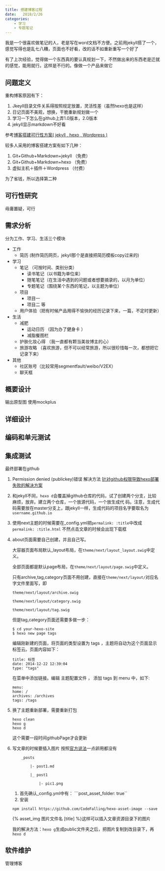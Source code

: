 ```yaml
---
title: 搭建博客过程
date:   2018/2/26
categories: 
    - 学习 
    - 专题笔记
---
```

我是一个很喜欢做笔记的人，老是写在word文档不方便。之前用jekyll搭了一个，感觉写得也是乱七八糟，页面也不好看，改的话不如重新重写一个好了

有了上次经验，觉得做一个东西真的要认真规划一下，不然做出来的东西老是迁就的感觉，能用就行。这样是不行的。像做一个产品来做它
## 问题定义
重构博客原因有下：

1. Jkeyll目录文件关系得按照规定放置，灵活性差（虽然hexo也是这样）
2. 日记页面不美观，想换，干脆重新规划做一个
3. 学习一下怎么在github上弄1.0版本，2.0版本
4. jekyll显示markdown不好看

参考[博客搭建可行性方案( jekyll , hexo , Wordpress )](https://www.jianshu.com/p/c4f145fdd637)

较多人采用的博客搭建方案有如下几种：

1. Git+Github+Markdown+jekyll （免费）
2. Git+Github+Markdown+hexo （免费）
3. 虚拟主机＋插件＋Wordpress （付费）

为了省钱，所以选择第二种
## 可行性研究 
毋庸置疑，可行

## 需求分析
分为工作、学习、生活三个模块
- 工作
    - 简历 (制作简历网页，jekyll那个是直接把简历模板copy过来的)
- 学习
    - 笔记 （可按时间、类别分类）
        - 读书笔记（以书籍为单位来）
        - 随笔笔记（在生活中遇到的问题或者想要摘录的，以月为单位）
        - 专题笔记（围绕某个东西的笔记，以主题为单位）
    - 项目
        - 项目一
        - 项目二 等
    - 用户体验（把有时候产品用得不愉快的经历记录下来，一篇，不定时更新）
- 生活
    - 减肥 
        - 运动日历 （因为办了健身卡 ）
        - 减脂餐图栏
    - 护肤化妆心得 （我一直都有颗当美妆博主的心）
    - 旅游攻略 （喜欢旅游，但不可以经常旅游，所以很珍惜每一次，都想把它记录下来）
- 其他
    - 社区账号（比较常用segmentfault/weibo/V2EX）
    - 聊天框

## 概要设计
输出原型图
使用mockplus
## 详细设计

## 编码和单元测试

## 集成测试
最终部署在github

1. Permission denied (publickey)错误
    解决方法
    [针对github权限导致hexo部署失败的解决方案](https://www.cnblogs.com/xsilence/p/6001938.html)

2. 和jekyll不同，``hexo d``会覆盖掉github仓库的代码，试了创建两个分支，比较麻烦，放弃。建立两个仓库，一个放源代码，一个放生成代    码。注意，生成代码需要放在master分支上，跟jekyll一样，生成代码的项目名字要取名为``username.github.io``

3. 使用next主题的时候需要在_config.yml把``permalink: :title``中改成
    ``permalink: :title.html``
    不然点击文章的时候会出现下载框

4. about页面需要自己创建，并且自己写。

    大容器页面布局默认_layout布局，在``theme/next/layout_layout.swig``中定义。

    全部页面都是默认page布局，在``theme/next/layout/page.swig``中定义。

    只有archive,tag,category页面不用创建，直接在``theme/next/layout/``对应名字文件里面写，即

    ``theme/next/layout/archive.swig``

    ``theme/next/layout/category.swig``

    ``theme/next/layout/tag.swig``

    但是tag,category页面还需要多做一步：

    ```
    $ cd your-hexo-site
    $ hexo new page tags
    ```
    编辑刚新建的页面，将页面的类型设置为 tags ，主题将自动为这个页面显示标签云。页面内容如下：
    ```
    title: 标签
    date: 2014-12-22 12:39:04
    type: "tags"
    ```
    在菜单中添加链接。编辑 主题配置文件 ， 添加 tags 到 menu 中，如下:
    ```
    menu:
    home: /
    archives: /archives
    tags: /tags
    ```

5. 换了主题重新部署，需要重新打包
    ```
    hexo clean
    hexo g
    hexo d
    ```
    这个需要一段时间githubPage才会更新
    
6. 写文章的时候要插入图片 按照[官方说法](https://hexo.io/zh-cn/docs/asset-folders.html)一点卵用都没有
    ```
        _posts

            |- post1.md

            |_ post1

                |- pic1.png
    ```
    1. 首先确认_config.yml中有：
    ```post_asset_folder: true``
    2. 安装
    
    ```npm install https://github.com/CodeFalling/hexo-asset-image --save```

    {% asset_img 图片文件名 [title] %}这样可以插入文章资源目录下的图片

    我的解决方法：``hexo g``生成public文件夹之后，把图片复制到改目录下，再``hexo d``

    
## 软件维护
管理博客



